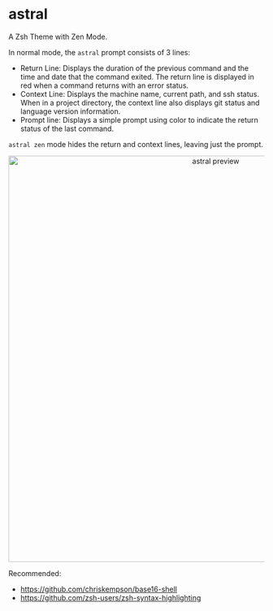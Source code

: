 # astral

A Zsh Theme with Zen Mode.

In normal mode, the `astral` prompt consists of 3 lines:

- Return Line: Displays the duration of the previous command and the time and date that the command exited. The return line is displayed in red when a command returns with an error status.
- Context Line: Displays the machine name, current path, and ssh status. When in a project directory, the context line also displays git status and language version information.
- Prompt line: Displays a simple prompt using color to indicate the return status of the last command.

`astral zen` mode hides the return and context lines, leaving just the prompt.

<p align="center">
  <img src="https://raw.githubusercontent.com/xwmx/astral/master/astral.png" alt="astral preview" width="800">
</p>

Recommended:
- <https://github.com/chriskempson/base16-shell>
- <https://github.com/zsh-users/zsh-syntax-highlighting>
